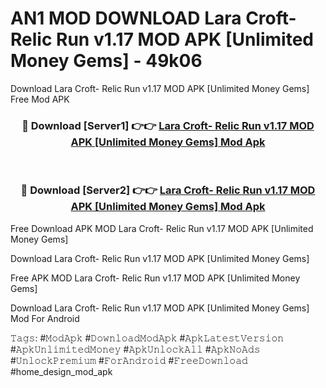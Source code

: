 # AN1 MOD DOWNLOAD Lara Croft- Relic Run v1.17 MOD APK [Unlimited Money Gems] - 49k06
Download Lara Croft- Relic Run v1.17 MOD APK [Unlimited Money Gems] Free Mod APK

<div align="center">
<h3>🔴 Download [Server1] 👉👉 <a href="https://apk-comot.site?title=Lara_Croft-_Relic_Run_v1.17_MOD_APK_[Unlimited_Money_Gems]">Lara Croft- Relic Run v1.17 MOD APK [Unlimited Money Gems] Mod Apk</a></h3><br>

<h3>🔴 Download [Server2] 👉👉 <a href="https://apk-comot.site?title=Lara_Croft-_Relic_Run_v1.17_MOD_APK_[Unlimited_Money_Gems]">Lara Croft- Relic Run v1.17 MOD APK [Unlimited Money Gems] Mod Apk</a></h3>
</div>


Free Download APK MOD Lara Croft- Relic Run v1.17 MOD APK [Unlimited Money Gems]

Download Lara Croft- Relic Run v1.17 MOD APK [Unlimited Money Gems] 

Free APK MOD Lara Croft- Relic Run v1.17 MOD APK [Unlimited Money Gems] 

Download Lara Croft- Relic Run v1.17 MOD APK [Unlimited Money Gems] Mod For Android

𝚃𝚊𝚐𝚜: #𝙼𝚘𝚍𝙰𝚙𝚔 #𝙳𝚘𝚠𝚗𝚕𝚘𝚊𝚍𝙼𝚘𝚍𝙰𝚙𝚔 #𝙰𝚙𝚔𝙻𝚊𝚝𝚎𝚜𝚝𝚅𝚎𝚛𝚜𝚒𝚘𝚗 #𝙰𝚙𝚔𝚄𝚗𝚕𝚒𝚖𝚒𝚝𝚎𝚍𝙼𝚘𝚗𝚎𝚢 #𝙰𝚙𝚔𝚄𝚗𝚕𝚘𝚌𝚔𝙰𝚕𝚕 #𝙰𝚙𝚔𝙽𝚘𝙰𝚍𝚜 #𝚄𝚗𝚕𝚘𝚌𝚔𝙿𝚛𝚎𝚖𝚒𝚞𝚖 #𝙵𝚘𝚛𝙰𝚗𝚍𝚛𝚘𝚒𝚍 #𝙵𝚛𝚎𝚎𝙳𝚘𝚠𝚗𝚕𝚘𝚊𝚍 #home_design_mod_apk